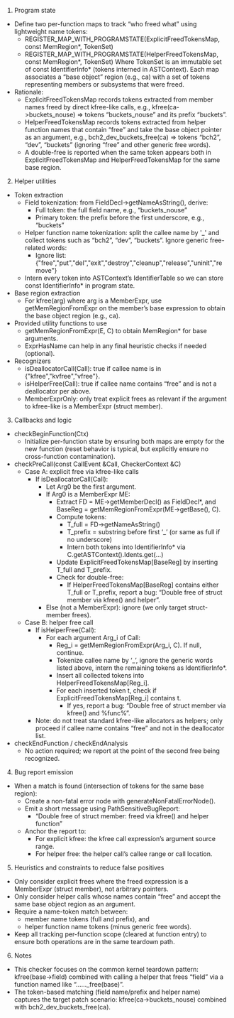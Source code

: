 1) Program state

- Define two per-function maps to track “who freed what” using lightweight name tokens:
  - REGISTER_MAP_WITH_PROGRAMSTATE(ExplicitFreedTokensMap, const MemRegion*, TokenSet)
  - REGISTER_MAP_WITH_PROGRAMSTATE(HelperFreedTokensMap, const MemRegion*, TokenSet)
  Where TokenSet is an immutable set of const IdentifierInfo* (tokens interned in ASTContext). Each map associates a “base object” region (e.g., ca) with a set of tokens representing members or subsystems that were freed.
- Rationale:
  - ExplicitFreedTokensMap records tokens extracted from member names freed by direct kfree-like calls, e.g., kfree(ca->buckets_nouse) => tokens “buckets_nouse” and its prefix “buckets”.
  - HelperFreedTokensMap records tokens extracted from helper function names that contain “free” and take the base object pointer as an argument, e.g., bch2_dev_buckets_free(ca) => tokens “bch2”, “dev”, “buckets” (ignoring “free” and other generic free words).
  - A double-free is reported when the same token appears both in ExplicitFreedTokensMap and HelperFreedTokensMap for the same base region.

2) Helper utilities

- Token extraction
  - Field tokenization: from FieldDecl->getNameAsString(), derive:
    - Full token: the full field name, e.g., “buckets_nouse”
    - Primary token: the prefix before the first underscore, e.g., “buckets”
  - Helper function name tokenization: split the callee name by '_' and collect tokens such as “bch2”, “dev”, “buckets”. Ignore generic free-related words:
    - Ignore list: {"free","put","del","exit","destroy","cleanup","release","uninit","remove"}
  - Intern every token into ASTContext’s IdentifierTable so we can store const IdentifierInfo* in program state.
- Base region extraction
  - For kfree(arg) where arg is a MemberExpr, use getMemRegionFromExpr on the member’s base expression to obtain the base object region (e.g., ca).
- Provided utility functions to use
  - getMemRegionFromExpr(E, C) to obtain MemRegion* for base arguments.
  - ExprHasName can help in any final heuristic checks if needed (optional).
- Recognizers
  - isDeallocatorCall(Call): true if callee name is in {"kfree","kvfree","vfree"}.
  - isHelperFree(Call): true if callee name contains “free” and is not a deallocator per above.
  - MemberExprOnly: only treat explicit frees as relevant if the argument to kfree-like is a MemberExpr (struct member).

3) Callbacks and logic

- checkBeginFunction(Ctx)
  - Initialize per-function state by ensuring both maps are empty for the new function (reset behavior is typical, but explicitly ensure no cross-function contamination).
- checkPreCall(const CallEvent &Call, CheckerContext &C)
  - Case A: explicit free via kfree-like calls
    - If isDeallocatorCall(Call):
      - Let Arg0 be the first argument.
      - If Arg0 is a MemberExpr ME:
        - Extract FD = ME->getMemberDecl() as FieldDecl*, and BaseReg = getMemRegionFromExpr(ME->getBase(), C).
        - Compute tokens:
          - T_full = FD->getNameAsString()
          - T_prefix = substring before first ‘_’ (or same as full if no underscore)
          - Intern both tokens into IdentifierInfo* via C.getASTContext().Idents.get(...)
        - Update ExplicitFreedTokensMap[BaseReg] by inserting T_full and T_prefix.
        - Check for double-free:
          - If HelperFreedTokensMap[BaseReg] contains either T_full or T_prefix, report a bug: “Double free of struct member via kfree() and helper”.
      - Else (not a MemberExpr): ignore (we only target struct-member frees).
  - Case B: helper free call
    - If isHelperFree(Call):
      - For each argument Arg_i of Call:
        - Reg_i = getMemRegionFromExpr(Arg_i, C). If null, continue.
        - Tokenize callee name by ‘_’, ignore the generic words listed above, intern the remaining tokens as IdentifierInfo*.
        - Insert all collected tokens into HelperFreedTokensMap[Reg_i].
        - For each inserted token t, check if ExplicitFreedTokensMap[Reg_i] contains t.
          - If yes, report a bug: “Double free of struct member via kfree() and %func%”.
    - Note: do not treat standard kfree-like allocators as helpers; only proceed if callee name contains “free” and not in the deallocator list.
- checkEndFunction / checkEndAnalysis
  - No action required; we report at the point of the second free being recognized.

4) Bug report emission

- When a match is found (intersection of tokens for the same base region):
  - Create a non-fatal error node with generateNonFatalErrorNode().
  - Emit a short message using PathSensitiveBugReport:
    - “Double free of struct member: freed via kfree() and helper function”
  - Anchor the report to:
    - For explicit kfree: the kfree call expression’s argument source range.
    - For helper free: the helper call’s callee range or call location.

5) Heuristics and constraints to reduce false positives

- Only consider explicit frees where the freed expression is a MemberExpr (struct member), not arbitrary pointers.
- Only consider helper calls whose names contain “free” and accept the same base object region as an argument.
- Require a name-token match between:
  - member name tokens (full and prefix), and
  - helper function name tokens (minus generic free words).
- Keep all tracking per-function scope (cleared at function entry) to ensure both operations are in the same teardown path.

6) Notes

- This checker focuses on the common kernel teardown pattern: kfree(base->field) combined with calling a helper that frees “field” via a function named like “…<field>…_free(base)”.
- The token-based matching (field name/prefix and helper name) captures the target patch scenario: kfree(ca->buckets_nouse) combined with bch2_dev_buckets_free(ca).
